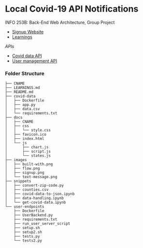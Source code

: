 # Local Covid-19 API Notifications

INFO 253B: Back-End Web Architecture, Group Project

- [Signup Website](https://siebenrock.github.io/covid-updates)
- [Learnings](./LEARNINGS.md)



*APIs*

- [Covid data API](./covid-data)
- [User management API](./user-endpoints)



### Folder Structure

```
├── CNAME
├── LEARNINGS.md
├── README.md
├── covid-data
│   ├── Dockerfile
│   ├── app.py
│   ├── data.csv
│   └── requirements.txt
├── docs
│   ├── CNAME
│   ├── css
│   │   └── style.css
│   ├── favicon.ico
│   ├── index.html
│   └── js
│       ├── chart.js
│       ├── script.js
│       └── states.js
├── images
│   ├── built-with.png
│   ├── flow.png
│   ├── signup.png
│   └── text-message.png
├── snippets
│   ├── convert-zip-code.py
│   ├── counties.csv
│   ├── covid-data-to-json.ipynb
│   ├── data-handling.ipynb
│   └── get-covid-data.ipynb
└── user-endpoints
    ├── Dockerfile
    ├── UserBackend.py
    ├── requirements.txt
    ├── run_user_server_script
    ├── setup.sh
    ├── setup2.sh
    ├── tests.py
    └── tests2.py
```

